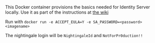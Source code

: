 This Docker container provisions the basics needed for Identity Server locally. Use it as part of the instructions at [the wiki](https://dev.azure.com/nightingalehq/Nightingale/_wiki/wikis/Nightingale.wiki/2/Running-the-ID-solution-locally)

Run with `docker run -e ACCEPT_EULA=Y -e SA_PASSWORD=<password>  <imagename>`

The nightingale login will be `NightingaleId` and `NotForPr0duction!!` 
